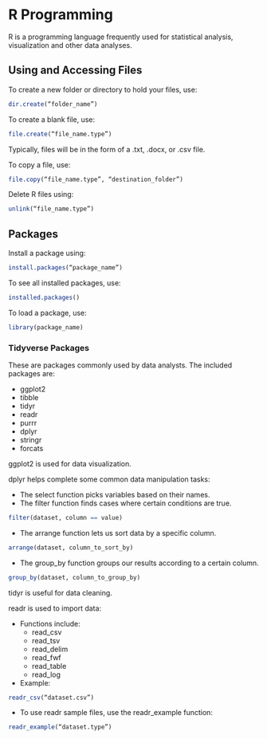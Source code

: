 # R Programming
R is a programming language frequently used for statistical analysis, visualization and other data analyses.
## Using and Accessing Files
To create a new folder or directory to hold your files, use:
```R
dir.create(“folder_name”)
```
To create a blank file, use:
```R
file.create(“file_name.type”)
```
Typically, files will be in the form of a .txt, .docx, or .csv file.

To copy a file, use:
```R
file.copy(“file_name.type”, “destination_folder”)
```
Delete R files using:
```R
unlink(“file_name.type”)
```
## Packages
Install a package using:
```R
install.packages(“package_name”)
```
To see all installed packages, use:
```R
installed.packages()
```
To load a package, use:
```R
library(package_name)
```
### Tidyverse Packages
These are packages commonly used by data analysts.
The included packages are: 
- ggplot2
- tibble
- tidyr
- readr
- purrr
- dplyr
- stringr
- forcats

ggplot2 is used for data visualization.

dplyr helps complete some common data manipulation tasks:
- The select function picks variables based on their names.
- The filter function finds cases where certain conditions are true.
```R
filter(dataset, column == value)
```
- The arrange function lets us sort data by a specific column.	
```R
arrange(dataset, column_to_sort_by)
```
- The group_by function groups our results according to a certain column.
```R
group_by(dataset, column_to_group_by)
```
tidyr is useful for data cleaning.

readr is used to import data:
- Functions include:
  - read_csv
  - read_tsv
  - read_delim
  - read_fwf
  - read_table
  - read_log
- Example:
```R
readr_csv(“dataset.csv”)
```
- To use readr sample files, use the readr_example function:
```R
readr_example(“dataset.type”)
```
